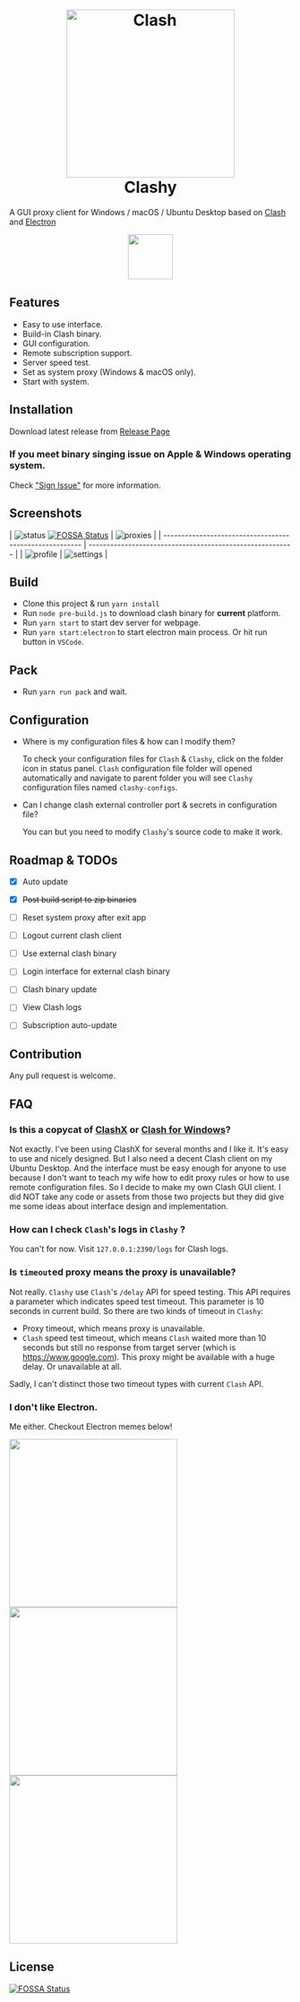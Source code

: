 <h1 align="center">
  <img src="./docs/icon.png" alt="Clash" width="300">
  <br>
  Clashy
  <br>
</h1>

A GUI proxy client for Windows / macOS / Ubuntu Desktop based on [Clash](https://github.com/Dreamacro/clash) and [Electron](https://electronjs.org/)

<div align="center">
<a href="https://travis-ci.org/SpongeNobody/Clashy">
<img src="https://api.travis-ci.org/SpongeNobody/Clashy.svg?branch=master" width="80" />
</a>
</div>

## Features

- Easy to use interface.
- Build-in Clash binary.
- GUI configuration.
- Remote subscription support.
- Server speed test.
- Set as system proxy (Windows & macOS only).
- Start with system.

## Installation
Download latest release from [Release Page](https://github.com/SpongeNobody/Clashy/releases)

### If you meet binary singing issue on Apple & Windows operating system.
Check ["Sign Issue"](https://github.com/SpongeNobody/Clashy/blob/master/SignIssue.md) for more information.



## Screenshots

| ![status](./docs/status.png) [![FOSSA Status](https://app.fossa.io/api/projects/git%2Bgithub.com%2FSpongeNobody%2FClashy.svg?type=shield)](https://app.fossa.io/projects/git%2Bgithub.com%2FSpongeNobody%2FClashy?ref=badge_shield)
  | ![proxies](./docs/proxies.png)   |
| ------------------------------------------------------- | --------------------------------------------------------- |
| ![profile](./docs/profile.png) | ![settings](./docs/settings.png) |




## Build

- Clone this project & run `yarn install`
- Run `node pre-build.js` to download clash binary for **current** platform.
- Run `yarn start` to start dev server for webpage.
- Run `yarn start:electron` to start electron main process. Or hit run button in `VSCode`.

## Pack
- Run `yarn run pack` and wait.


## Configuration

- Where is my configuration files & how can I modify them?

  To check your configuration files for `Clash` & `Clashy`, click on the folder icon in status panel. `Clash` configuration file folder will opened automatically and navigate to parent folder you will see  `Clashy` configuration files named `clashy-configs`.

- Can I change clash external controller port & secrets in configuration file?

  You can but you need to modify `Clashy`'s source code to make it work.

## Roadmap & TODOs

- [x] Auto update
- [x] ~~Post build script to zip binaries~~
- [ ] Reset system proxy after exit app
- [ ] Logout current clash client
- [ ] Use external clash binary
- [ ] Login interface for external clash binary
- [ ] Clash binary update
- [ ] View Clash logs
- [ ] Subscription auto-update


## Contribution
Any pull request is welcome.

## FAQ

### Is this a copycat of [ClashX](https://github.com/yichengchen/clashX) or [Clash for Windows](https://github.com/Fndroid/clash_for_windows_pkg)?

Not exactly. I've been using ClashX for several months and I like it. It's easy to use and nicely designed. But I also need a decent Clash client on my Ubuntu Desktop. And the interface must be easy enough for anyone to use because I don't want to teach my wife how to edit proxy rules or how to use remote configuration files. So I decide to make my own Clash GUI client. I did NOT take any code or assets from those two projects but they did give me some ideas about interface design and implementation.

### How can I check `Clash`'s logs in `Clashy` ?
You can't for now. Visit `127.0.0.1:2390/logs` for Clash logs.

### Is `timeout`ed proxy means the proxy is unavailable?

Not really. `Clashy` use `Clash`'s `/delay` API for speed testing. This API requires a parameter which indicates speed test timeout. This parameter is 10 seconds in current build. So there are two kinds of timeout in `Clashy`:
* Proxy timeout, which means proxy is unavailable.
* `Clash` speed test timeout, which means `Clash` waited more than 10 seconds but still no response from target server (which is https://www.google.com). This proxy might be available with a huge delay. Or unavailable at all.

Sadly, I can't distinct those two timeout types with current `Clash` API.


### I don't like Electron.
Me either. Checkout Electron memes below!

<div width="100%">
  <img src="https://i.imgur.com/e2zUaPq.png" width="300" />
  <img src="https://i.imgur.com/Hxy2XXC.jpg" width="300" />
  <img src="https://i.imgur.com/DuwkjfZ.png" width="300" />
</div>



## License
[![FOSSA Status](https://app.fossa.io/api/projects/git%2Bgithub.com%2FSpongeNobody%2FClashy.svg?type=large)](https://app.fossa.io/projects/git%2Bgithub.com%2FSpongeNobody%2FClashy?ref=badge_large)